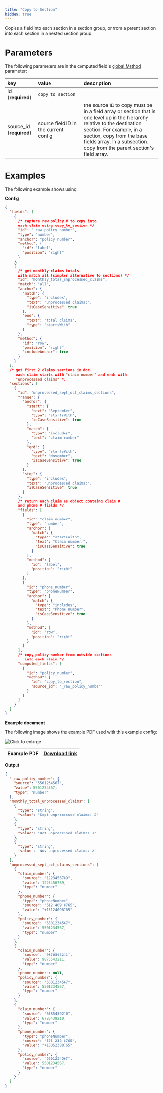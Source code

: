 ```yaml
---
title: "Copy to Section"
hidden: true
---
```

Copies a field into each section in a section group, or from a parent section into each section in a nested section group. 



Parameters
====

The following parameters are in the computed field's [global Method](doc:computed-field-methods#parameters) parameter: 


| key                      | value                                 | description                                                  |
| :----------------------- | :------------------------------------ | :----------------------------------------------------------- |
| id (**required**)        | `copy_to_section`                     |                                                              |
| source_id (**required**) | source field ID in the current config | the source ID to copy must be in a field array or section that is one level up in the hierarchy relative to the destination section. For example, in a section, copy from the base fields array. In a subsection, copy from the parent section's field array. |

Examples
====

The following example shows using 

**Config**

```json
{
  "fields": [
    {
      /* capture raw policy # to copy into 
      each claim using copy_to_section */
      "id": "_raw_policy_number",
      "type": "number",
      "anchor": "policy number",
      "method": {
        "id": "label",
        "position": "right"
      }
    },
    {
      /* get monthly claims totals 
      with match all (simpler alternative to sections) */
      "id": "monthly_total_unprocessed_claims",
      "match": "all",
      "anchor": {
        "match": {
          "type": "includes",
          "text": "unprocessed claims:",
          "isCaseSensitive": true
        },
        "end": {
          "text": "total claims",
          "type": "startsWith"
        }
      },
      "method": {
        "id": "row",
        "position": "right",
        "includeAnchor": true
      }
    }
  ],
  /* get first 2 claims sections in doc.  
     each claim starts with "claim number" and ends with 
     "unprocessed claims" */
  "sections": [
    {
      "id": "unprocessed_sept_oct_claims_sections",
      "range": {
        "anchor": {
          "start": {
            "text": "September",
            "type": "startsWith",
            "isCaseSensitive": true
          },
          "match": {
            "type": "includes",
            "text": "claim number"
          },
          "end": {
            "type": "startsWith",
            "text": "November",
            "isCaseSensitive": true
          }
        },
        "stop": {
          "type": "includes",
          "text": "unprocessed claims:",
          "isCaseSensitive": true
        }
      },
      /* return each claim as object containg claim # 
      and phone # fields */
      "fields": [
        {
          "id": "claim_number",
          "type": "number",
          "anchor": {
            "match": {
              "type": "startsWith",
              "text": "Claim number:",
              "isCaseSensitive": true
            }
          },
          "method": {
            "id": "label",
            "position": "right"
          }
        },
        {
          "id": "phone_number",
          "type": "phoneNumber",
          "anchor": {
            "match": {
              "type": "includes",
              "text": "Phone number",
              "isCaseSensitive": true
            }
          },
          "method": {
            "id": "row",
            "position": "right"
          }
        }
      ],
      /* copy policy number from outside sections
         into each claim */
      "computed_fields": [
        {
          "id": "policy_number",
          "method": {
            "id": "copy_to_section",
            "source_id": "_raw_policy_number"
          }
        }
      ]
    }
  ]
}
```

**Example document**

The following image shows the example PDF used with this example config:

![Click to enlarge](https://raw.githubusercontent.com/sensible-hq/sensible-docs/main/readme-sync/assets/v0/images/final/concat.png)

| Example PDF | [Download link](https://raw.githubusercontent.com/sensible-hq/sensible-docs/main/readme-sync/assets/v0/pdfs/concat.pdf) |
| ---------------------- | ------------------------------------------------------------ |

**Output**

```json
{
  "_raw_policy_number": {
    "source": "5501234567",
    "value": 5501234567,
    "type": "number"
  },
  "monthly_total_unprocessed_claims": [
    {
      "type": "string",
      "value": "Sept unprocessed claims: 2"
    },
    {
      "type": "string",
      "value": "Oct unprocessed claims: 1"
    },
    {
      "type": "string",
      "value": "Nov unprocessed claims: 2"
    }
  ],
  "unprocessed_sept_oct_claims_sections": [
    {
      "claim_number": {
        "source": "1223456789",
        "value": 1223456789,
        "type": "number"
      },
      "phone_number": {
        "type": "phoneNumber",
        "source": "512 409 8765",
        "value": "+15124098765"
      },
      "policy_number": {
        "source": "5501234567",
        "value": 5501234567,
        "type": "number"
      }
    },
    {
      "claim_number": {
        "source": "9876543211",
        "value": 9876543211,
        "type": "number"
      },
      "phone_number": null,
      "policy_number": {
        "source": "5501234567",
        "value": 5501234567,
        "type": "number"
      }
    },
    {
      "claim_number": {
        "source": "6785439210",
        "value": 6785439210,
        "type": "number"
      },
      "phone_number": {
        "type": "phoneNumber",
        "source": "505 238 8765",
        "value": "+15052388765"
      },
      "policy_number": {
        "source": "5501234567",
        "value": 5501234567,
        "type": "number"
      }
    }
  ]
}
```
